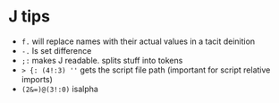 # J tips

- `f.` will replace names with their actual values in a tacit deinition
- `-.` Is set difference
- `;:` makes J readable. splits stuff into tokens
- `> {: (4!:3) ''` gets the script file path (important for script relative imports)
- `(2&=)@(3!:0)` isalpha
